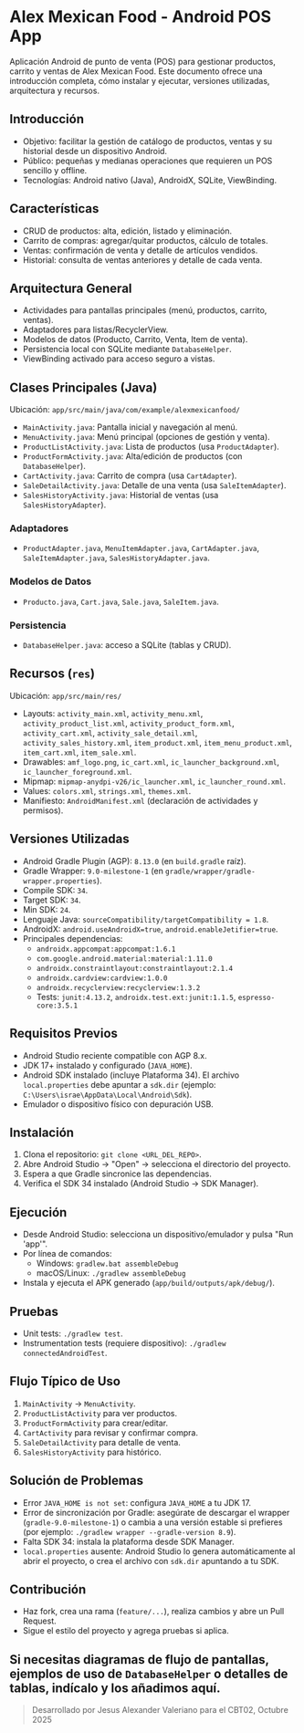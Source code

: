 # Alex Mexican Food - Android POS App

Aplicación Android de punto de venta (POS) para gestionar productos, carrito y ventas de Alex Mexican Food. Este documento ofrece una introducción completa, cómo instalar y ejecutar, versiones utilizadas, arquitectura y recursos.

## Introducción
- Objetivo: facilitar la gestión de catálogo de productos, ventas y su historial desde un dispositivo Android.
- Público: pequeñas y medianas operaciones que requieren un POS sencillo y offline.
- Tecnologías: Android nativo (Java), AndroidX, SQLite, ViewBinding.

## Características
- CRUD de productos: alta, edición, listado y eliminación.
- Carrito de compras: agregar/quitar productos, cálculo de totales.
- Ventas: confirmación de venta y detalle de artículos vendidos.
- Historial: consulta de ventas anteriores y detalle de cada venta.

## Arquitectura General
- Actividades para pantallas principales (menú, productos, carrito, ventas).
- Adaptadores para listas/RecyclerView.
- Modelos de datos (Producto, Carrito, Venta, Item de venta).
- Persistencia local con SQLite mediante `DatabaseHelper`.
- ViewBinding activado para acceso seguro a vistas.

## Clases Principales (Java)
Ubicación: `app/src/main/java/com/example/alexmexicanfood/`
- `MainActivity.java`: Pantalla inicial y navegación al menú.
- `MenuActivity.java`: Menú principal (opciones de gestión y venta).
- `ProductListActivity.java`: Lista de productos (usa `ProductAdapter`).
- `ProductFormActivity.java`: Alta/edición de productos (con `DatabaseHelper`).
- `CartActivity.java`: Carrito de compra (usa `CartAdapter`).
- `SaleDetailActivity.java`: Detalle de una venta (usa `SaleItemAdapter`).
- `SalesHistoryActivity.java`: Historial de ventas (usa `SalesHistoryAdapter`).

### Adaptadores
- `ProductAdapter.java`, `MenuItemAdapter.java`, `CartAdapter.java`, `SaleItemAdapter.java`, `SalesHistoryAdapter.java`.

### Modelos de Datos
- `Producto.java`, `Cart.java`, `Sale.java`, `SaleItem.java`.

### Persistencia
- `DatabaseHelper.java`: acceso a SQLite (tablas y CRUD).

## Recursos (`res`)
Ubicación: `app/src/main/res/`
- Layouts: `activity_main.xml`, `activity_menu.xml`, `activity_product_list.xml`, `activity_product_form.xml`, `activity_cart.xml`, `activity_sale_detail.xml`, `activity_sales_history.xml`, `item_product.xml`, `item_menu_product.xml`, `item_cart.xml`, `item_sale.xml`.
- Drawables: `amf_logo.png`, `ic_cart.xml`, `ic_launcher_background.xml`, `ic_launcher_foreground.xml`.
- Mipmap: `mipmap-anydpi-v26/ic_launcher.xml`, `ic_launcher_round.xml`.
- Values: `colors.xml`, `strings.xml`, `themes.xml`.
- Manifiesto: `AndroidManifest.xml` (declaración de actividades y permisos).

## Versiones Utilizadas
- Android Gradle Plugin (AGP): `8.13.0` (en `build.gradle` raíz).
- Gradle Wrapper: `9.0-milestone-1` (en `gradle/wrapper/gradle-wrapper.properties`).
- Compile SDK: `34`.
- Target SDK: `34`.
- Min SDK: `24`.
- Lenguaje Java: `sourceCompatibility/targetCompatibility = 1.8`.
- AndroidX: `android.useAndroidX=true`, `android.enableJetifier=true`.
- Principales dependencias:
  - `androidx.appcompat:appcompat:1.6.1`
  - `com.google.android.material:material:1.11.0`
  - `androidx.constraintlayout:constraintlayout:2.1.4`
  - `androidx.cardview:cardview:1.0.0`
  - `androidx.recyclerview:recyclerview:1.3.2`
  - Tests: `junit:4.13.2`, `androidx.test.ext:junit:1.1.5`, `espresso-core:3.5.1`

## Requisitos Previos
- Android Studio reciente compatible con AGP 8.x.
- JDK 17+ instalado y configurado (`JAVA_HOME`).
- Android SDK instalado (incluye Plataforma 34). El archivo `local.properties` debe apuntar a `sdk.dir` (ejemplo: `C:\Users\israe\AppData\Local\Android\Sdk`).
- Emulador o dispositivo físico con depuración USB.

## Instalación
1. Clona el repositorio: `git clone <URL_DEL_REPO>`.
2. Abre Android Studio → "Open" → selecciona el directorio del proyecto.
3. Espera a que Gradle sincronice las dependencias.
4. Verifica el SDK 34 instalado (Android Studio → SDK Manager).

## Ejecución
- Desde Android Studio: selecciona un dispositivo/emulador y pulsa "Run 'app'".
- Por línea de comandos:
  - Windows: `gradlew.bat assembleDebug`
  - macOS/Linux: `./gradlew assembleDebug`
- Instala y ejecuta el APK generado (`app/build/outputs/apk/debug/`).

## Pruebas
- Unit tests: `./gradlew test`.
- Instrumentation tests (requiere dispositivo): `./gradlew connectedAndroidTest`.

## Flujo Típico de Uso
1. `MainActivity` → `MenuActivity`.
2. `ProductListActivity` para ver productos.
3. `ProductFormActivity` para crear/editar.
4. `CartActivity` para revisar y confirmar compra.
5. `SaleDetailActivity` para detalle de venta.
6. `SalesHistoryActivity` para histórico.

## Solución de Problemas
- Error `JAVA_HOME is not set`: configura `JAVA_HOME` a tu JDK 17.
- Error de sincronización por Gradle: asegúrate de descargar el wrapper (`gradle-9.0-milestone-1`) o cambia a una versión estable si prefieres (por ejemplo: `./gradlew wrapper --gradle-version 8.9`).
- Falta SDK 34: instala la plataforma desde SDK Manager.
- `local.properties` ausente: Android Studio lo genera automáticamente al abrir el proyecto, o crea el archivo con `sdk.dir` apuntando a tu SDK.

## Contribución
- Haz fork, crea una rama (`feature/...`), realiza cambios y abre un Pull Request.
- Sigue el estilo del proyecto y agrega pruebas si aplica.

Si necesitas diagramas de flujo de pantallas, ejemplos de uso de `DatabaseHelper` o detalles de tablas, indícalo y los añadimos aquí.
---

> Desarrollado por Jesus Alexander Valeriano para el CBT02, Octubre 2025
